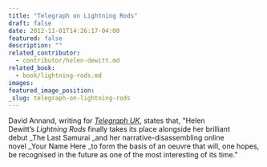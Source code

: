 ```yaml
---
title: "Telegraph on Lightning Rods"
draft: false
date: 2012-11-01T14:26:17-04:00
featured: false
description: ""
related_contributor:
  - contributor/helen-dewitt.md
related_book:
  - book/lightning-rods.md
images:
featured_image_position: 
_slug: telegraph-on-lightning-rods
---
```


David Annand, writing for [_Telegraph UK_](http://www.telegraph.co.uk/culture/books/fictionreviews/9635963/Lightning-Rods-by-Helen-DeWitt-review.html), states that, "Helen Dewitt’s _Lightning Rods_ finally takes its place alongside her brilliant debut _The Last Samurai _and her narrative-disassembling online novel _Your Name Here _to form the basis of an oeuvre that will, one hopes, be recognised in the future as one of the most interesting of its time."

